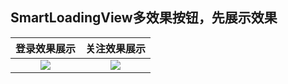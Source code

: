 ## SmartLoadingView多效果按钮，先展示效果

|登录效果展示|关注效果展示|
|:---:|:---:|
|![](https://github.com/lihangleo2/SmartLoadingView/blob/master/gif/login_normal.gif)|![](https://github.com/lihangleo2/SmartLoadingView/blob/master/gif/follow.gif)|

